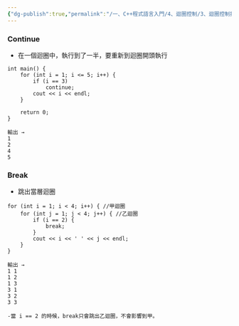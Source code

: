 ```yaml
---
{"dg-publish":true,"permalink":"/一、C++程式語言入門/4、迴圈控制/3、迴圈控制指令/"}
---
```



### Continue

- 在一個迴圈中，執行到了一半，要重新到迴圈開頭執行

```
int main() {
	for (int i = 1; i <= 5; i++) {
		if (i == 3)
			continue;
		cout << i << endl;
	}

	return 0;
}

輸出 →
1
2
4
5
```

### Break

- 跳出當層迴圈

```
for (int i = 1; i < 4; i++) { //甲迴圈
	for (int j = 1; j < 4; j++) { //乙迴圈
		if (i == 2) {
			break;
		}
		cout << i << ' ' << j << endl;
	}
}

輸出 →
1 1
1 2
1 3
3 1
3 2
3 3

-當 i == 2 的時候，break只會跳出乙迴圈，不會影響到甲。
```
